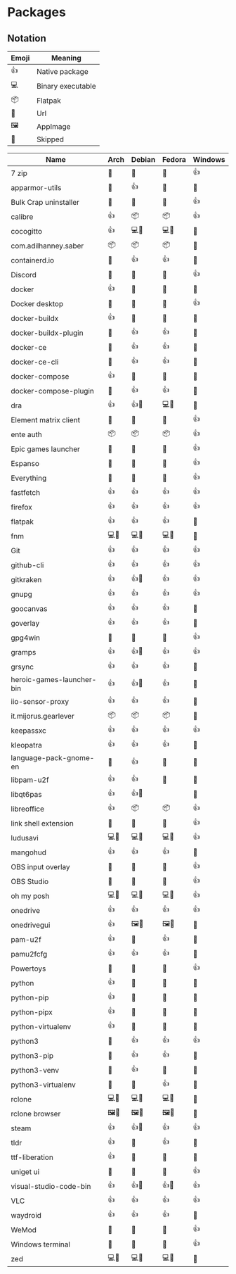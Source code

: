 # Packages

## Notation

| Emoji | Meaning           |
| ----- | ----------------- |
| 👍    | Native package    |
| 💻    | Binary executable |
| 📦    | Flatpak           |
| 🔗    | Url               |
| 🖼️    | AppImage          |
| 🚫    | Skipped           |

| Name                      | Arch | Debian | Fedora | Windows |
| ------------------------- | ---- | ------ | ------ | ------- |
| 7 zip                     | 🚫   | 🚫     | 🚫     | 👍      |
| apparmor-utils            | 🚫   | 👍     | 🚫     | 🚫      |
| Bulk Crap uninstaller     | 🚫   | 🚫     | 🚫     | 👍      |
| calibre                   | 👍   | 📦     | 📦     | 👍      |
| cocogitto                 | 👍   | 💻🔗   | 💻🔗   | 🚫      |
| com.adilhanney.saber      | 📦   | 📦     | 📦     | 🚫      |
| containerd.io             | 🚫   | 👍     | 👍     | 🚫      |
| Discord                   | 🚫   | 🚫     | 🚫     | 👍      |
| docker                    | 👍   | 🚫     | 🚫     | 🚫      |
| Docker desktop            | 🚫   | 🚫     | 🚫     | 👍      |
| docker-buildx             | 👍   | 🚫     | 🚫     | 🚫      |
| docker-buildx-plugin      | 🚫   | 👍     | 👍     | 🚫      |
| docker-ce                 | 🚫   | 👍     | 👍     | 🚫      |
| docker-ce-cli             | 🚫   | 👍     | 👍     | 🚫      |
| docker-compose            | 👍   | 🚫     | 🚫     | 🚫      |
| docker-compose-plugin     | 🚫   | 👍     | 👍     | 🚫      |
| dra                       | 👍   | 👍🔗   | 💻🔗   | 🚫      |
| Element matrix client     | 🚫   | 🚫     | 🚫     | 👍      |
| ente auth                 | 📦   | 📦     | 📦     | 👍      |
| Epic games launcher       | 🚫   | 🚫     | 🚫     | 👍      |
| Espanso                   | 🚫   | 🚫     | 🚫     | 👍      |
| Everything                | 🚫   | 🚫     | 🚫     | 👍      |
| fastfetch                 | 👍   | 👍     | 👍     | 👍      |
| firefox                   | 👍   | 👍     | 👍     | 👍      |
| flatpak                   | 👍   | 👍     | 👍     | 🚫      |
| fnm                       | 💻🔗 | 💻🔗   | 💻🔗   | 🚫      |
| Git                       | 👍   | 👍     | 👍     | 👍      |
| github-cli                | 👍   | 👍     | 👍     | 👍      |
| gitkraken                 | 👍   | 👍🔗   | 👍     | 👍      |
| gnupg                     | 👍   | 👍     | 👍     | 👍      |
| goocanvas                 | 👍   | 👍     | 👍     | 🚫      |
| goverlay                  | 👍   | 👍     | 👍     | 🚫      |
| gpg4win                   | 🚫   | 🚫     | 🚫     | 👍      |
| gramps                    | 👍   | 👍🔗   | 👍     | 👍      |
| grsync                    | 👍   | 👍     | 👍     | 🚫      |
| heroic-games-launcher-bin | 👍   | 👍🔗   | 👍     | 🚫      |
| iio-sensor-proxy          | 👍   | 👍     | 👍     | 🚫      |
| it.mijorus.gearlever      | 📦   | 📦     | 📦     | 🚫      |
| keepassxc                 | 👍   | 👍     | 👍     | 👍      |
| kleopatra                 | 👍   | 👍     | 👍     | 🚫      |
| language-pack-gnome-en    | 🚫   | 👍     | 🚫     | 🚫      |
| libpam-u2f                | 👍   | 👍     | 🚫     | 🚫      |
| libqt6pas                 | 👍   | 👍🔗   |        | 🚫      |
| libreoffice               | 👍   | 📦     | 📦     | 👍      |
| link shell extension      | 🚫   | 🚫     | 🚫     | 👍      |
| ludusavi                  | 💻🔗 | 💻🔗   | 💻🔗   | 👍      |
| mangohud                  | 👍   | 👍     | 👍     | 🚫      |
| OBS input overlay         | 🚫   | 🚫     | 🚫     | 👍      |
| OBS Studio                | 🚫   | 🚫     | 🚫     | 👍      |
| oh my posh                | 💻🔗 | 💻🔗   | 💻🔗   | 👍      |
| onedrive                  | 👍   | 👍     | 👍     | 👍      |
| onedrivegui               | 👍   | 🖼️🔗   | 🖼️🔗   | 🚫      |
| pam-u2f                   | 👍   | 🚫     | 👍     | 🚫      |
| pamu2fcfg                 | 👍   | 👍     | 👍     | 🚫      |
| Powertoys                 | 🚫   | 🚫     | 🚫     | 👍      |
| python                    | 👍   | 🚫     | 🚫     | 🚫      |
| python-pip                | 👍   | 🚫     | 🚫     | 🚫      |
| python-pipx               | 👍   | 🚫     | 🚫     | 🚫      |
| python-virtualenv         | 👍   | 🚫     | 🚫     | 🚫      |
| python3                   | 🚫   | 👍     | 👍     | 👍      |
| python3-pip               | 🚫   | 👍     | 👍     | 🚫      |
| python3-venv              | 🚫   | 👍     | 🚫     | 🚫      |
| python3-virtualenv        | 🚫   | 🚫     | 👍     | 🚫      |
| rclone                    | 💻🔗 | 💻🔗   | 💻🔗   | 🚫      |
| rclone browser            | 🖼️🔗 | 🖼️🔗   | 🖼️🔗   | 🚫      |
| steam                     | 👍   | 👍🔗   | 👍     | 👍      |
| tldr                      | 👍   | 🚫     | 👍     | 🚫      |
| ttf-liberation            | 👍   | 🚫     | 🚫     | 🚫      |
| uniget ui                 | 🚫   | 🚫     | 🚫     | 👍      |
| visual-studio-code-bin    | 👍   | 👍🔗   | 👍🔗   | 👍      |
| VLC                       | 👍   | 👍     | 👍     | 👍      |
| waydroid                  | 👍   | 👍     | 👍     | 🚫      |
| WeMod                     | 🚫   | 🚫     | 🚫     | 👍      |
| Windows terminal          | 🚫   | 🚫     | 🚫     | 👍      |
| zed                       | 💻🔗 | 💻🔗   | 💻🔗   | 🚫      |
